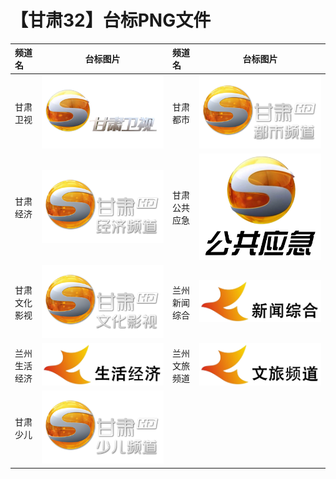 # 【甘肃32】台标PNG文件
|频道名|台标图片|频道名|台标图片|
|:---|:---:|:---|:---:|
|甘肃卫视|<img src="https://raw.githubusercontent.com/xiaolvdouya/TV-LOGO/refs/heads/main/%E7%94%98%E8%82%83/甘肃卫视.png">|甘肃都市|<img src="https://raw.githubusercontent.com/xiaolvdouya/TV-LOGO/refs/heads/main/%E7%94%98%E8%82%83/甘肃都市.png">|
|甘肃经济|<img src="https://raw.githubusercontent.com/xiaolvdouya/TV-LOGO/refs/heads/main/%E7%94%98%E8%82%83/甘肃经济.png">|甘肃公共应急|<img src="https://raw.githubusercontent.com/xiaolvdouya/TV-LOGO/refs/heads/main/%E7%94%98%E8%82%83/甘肃公共应急.png">|
|甘肃文化影视|<img src="https://raw.githubusercontent.com/xiaolvdouya/TV-LOGO/refs/heads/main/%E7%94%98%E8%82%83/甘肃文化影视.png">|兰州新闻综合|<img src="https://raw.githubusercontent.com/xiaolvdouya/TV-LOGO/refs/heads/main/%E7%94%98%E8%82%83/兰州新闻综合.png">|
|兰州生活经济|<img src="https://raw.githubusercontent.com/xiaolvdouya/TV-LOGO/refs/heads/main/%E7%94%98%E8%82%83/兰州生活经济.png">|兰州文旅频道|<img src="https://raw.githubusercontent.com/xiaolvdouya/TV-LOGO/refs/heads/main/%E7%94%98%E8%82%83/兰州文旅频道.png">|
|甘肃少儿|<img src="https://raw.githubusercontent.com/xiaolvdouya/TV-LOGO/refs/heads/main/%E7%94%98%E8%82%83/甘肃少儿.png">|
